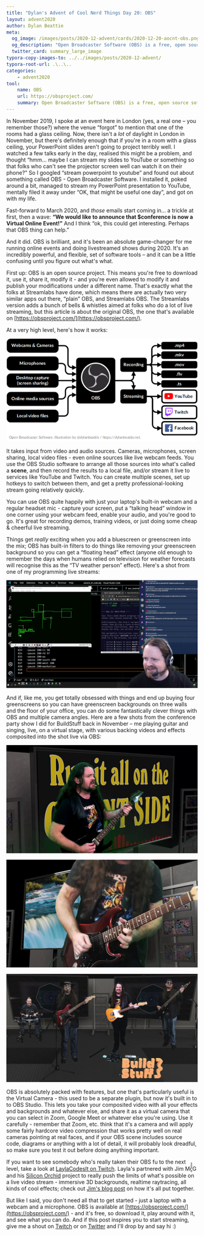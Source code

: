 ```yaml
---
title: "Dylan's Advent of Cool Nerd Things Day 20: OBS"
layout: advent2020
author: Dylan Beattie
meta:
  og_image: /images/posts/2020-12-advent/cards/2020-12-20-aocnt-obs.png
  og_description: "Open Broadcaster Software (OBS) is a free, open source software suite for recording and live streaming."
  twitter_card: summary_large_image
typora-copy-images-to: ../../images/posts/2020-12-advent/
typora-root-url: .\..\..
categories:
    - advent2020
tool:
    name: OBS
    url: https://obsproject.com/
    summary: Open Broadcaster Software (OBS) is a free, open source software suite for recording and live streaming.
---
```


In November 2019, I spoke at an event here in London (yes, a real one – you remember those?) where the venue “forgot” to mention that one of the rooms had a glass ceiling. Now, there isn't a *lot* of daylight in London in November, but there's definitely enough that if you're in a room with a glass ceiling, your PowerPoint slides aren't going to project terribly well. I watched a few talks early in the day, realised this might be a problem, and thought “hmm... maybe I can stream my slides to YouTube or something so that folks who can't see the projector screen well can watch it on their phone?” So I googled “stream powerpoint to youtube” and found out about something called OBS - Open Broadcaster Software. I installed it, poked around a bit, managed to stream my PowerPoint presentation to YouTube, mentally filed it away under “OK, that might be useful one day”, and got on with my life.

Fast-forward to March 2020, and *those* emails start coming in... a trickle at first, then a wave: **“We would like to announce that $conference is now a Virtual Online Event!”** And I think “ok, this could get interesting. Perhaps that OBS thing can help.”

And it did. OBS is brilliant, and it's been an absolute game-changer for me running online events and doing livestreamed shows during 2020. It's an incredibly powerful, and flexible, set of software tools – and it can be a little confusing until you figure out what's what.

First up: OBS is an open source project. This means you're free to download it, use it, share it, modify it - and you're even allowed to modify it and publish your modifications under a different name. That's exactly what the folks at Streamlabs have done, which means there are actually two very similar apps out there, “plain” OBS, and Streamlabs OBS. The Streamlabs version adds a bunch of bells & whistles aimed at folks who do a lot of live streaming, but this article is about the original OBS, the one that's available on [https://obsproject.com/](https://obsproject.com/).

At a very high level, here's how it works:

![image-20201220113738261](/images/posts/2020-12-advent/image-20201220113738261.png)

It takes input from video and audio sources. Cameras, microphones, screen sharing, local video files - even online sources like live webcam feeds. You use the OBS Studio software to arrange all those sources into what's called a **scene**, and then record the results to a local file, and/or stream it live to services like YouTube and Twitch. You can create multiple scenes, set up hotkeys to switch between them, and get a pretty professional-looking stream going relatively quickly.

You can use OBS quite happily with just your laptop's built-in webcam and a regular headset mic - capture your screen, put a “talking head” window in one corner using your webcam feed, enable your audio, and you're good to go. It's great for recording demos, training videos, or just doing some cheap & cheerful live streaming. 

Things get *really* exciting when you add a bluescreen or greenscreen into the mix; OBS has built-in filters to do things like removing your greenscreen background so you can get a “floating head” effect (anyone old enough to remember the days when humans relied on television for weather forecasts will recognise this as the “TV weather person” effect). Here's a shot from one of my programming live streams:

![vlcsnap-2020-12-20-10h57m08s270](/images/posts/2020-12-advent/vlcsnap-2020-12-20-10h57m08s270.png)

And if, like me, you get totally obsessed with things and end up buying four greenscreens so you can have greenscreen backgrounds on three walls and the floor of your office, you can do some fantastically clever things with OBS and multiple camera angles. Here are a few shots from the conference party show I did for BuildStuff back in November – me playing guitar and singing, live, on a virtual stage, with various backing videos and effects composited into the shot live via OBS:

![vlcsnap-2020-12-20-10h59m34s139](/images/posts/2020-12-advent/vlcsnap-2020-12-20-10h59m34s139.png)

![vlcsnap-2020-12-20-10h57m47s735](/images/posts/2020-12-advent/vlcsnap-2020-12-20-10h57m47s735.png)

![vlcsnap-2020-12-20-10h59m56s265](/images/posts/2020-12-advent/vlcsnap-2020-12-20-10h59m56s265.png)

OBS is absolutely packed with features, but one that's particularly useful is the Virtual Camera - this used to be a separate plugin, but now it's built in to to OBS Studio. This lets you take your composited video with all your effects and backgrounds and whatever else, and share it as a virtual camera that you can select in Zoom, Google Meet or whatever else you're using. Use it carefully - remember that Zoom, etc. think that it's a camera and will apply some fairly hardcore video compression that works pretty well on real cameras pointing at real faces, and if your OBS scene includes source code, diagrams or anything with a lot of detail, it will probably look dreadful, so make sure you test it out before doing anything important.

If you want to see somebody who's really taken their OBS fu to the next level, take a look at [LaylaCodesIt on Twitch](https://www.twitch.tv/videos/841678791). Layla's partnered with Jim Mc̮̑̑̑͒G and his [Silicon Orchid](https://blogs.siliconorchid.com/) project to really push the limits of what's possible on a live video stream - immersive 3D backgrounds, realtime raytracing, all kinds of cool effects; check out [Jim's blog post](https://blogs.siliconorchid.com/post/projects/unity-virtual-studio/) on how it's all put together.

But like I said, you don't need all that to get started - just a laptop with a webcam and a microphone. OBS is available at [https://obsproject.com/](https://obsproject.com/) - and it's free, so download it, play around with it, and see what you can do. And if this post inspires you to start streaming, give me a shout on [Twitch](https://twitch.tv/dylanbeattie) or on [Twitter](https://twitter.com/dylanbeattie) and I'll drop by and say hi :)